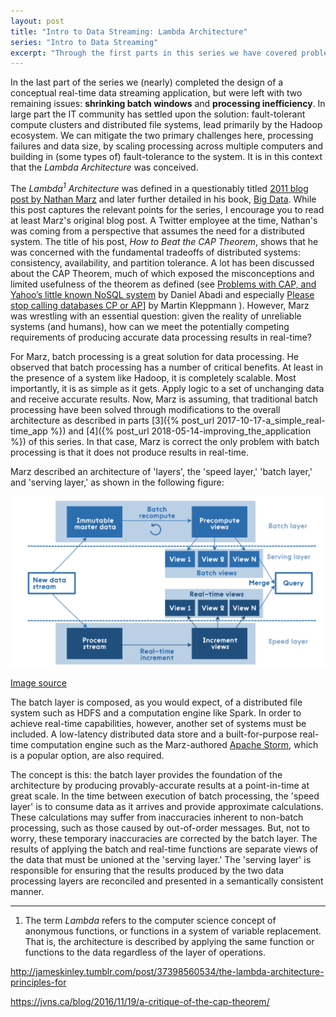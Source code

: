 ```yaml
---
layout: post
title: "Intro to Data Streaming: Lambda Architecture"
series: "Intro to Data Streaming"
excerpt: "Through the first parts in this series we have covered problems with batch ETL processes and conceptually designed a real-time data processing system. In this post the series shifts to looking at reference architectures that have been successfully used to implement real-time data streaming solutions. The first of these is known as the _Lambda Architecture_. The next part of the series will cover the _Kappa Architecture_."
---
```


<!--
TODO
Add twitter links for Kleppman and Abadi
-->

In the last part of the series we (nearly) completed the design of a conceptual real-time data streaming application, but were left with two remaining issues: **shrinking batch windows** and **processing inefficiency**. In large part the IT community has settled upon the solution: fault-tolerant compute clusters and distributed file systems, lead primarily by the Hadoop ecosystem. We can mitigate the two primary challenges here, processing failures and data size, by scaling processing across multiple computers and building in (some types of) fault-tolerance to the system. It is in this context that the _Lambda Architecture_ was conceived. 

The _Lambda<sup>1</sup> Architecture_ was defined in a questionably titled [2011 blog post by Nathan Marz](http://nathanmarz.com/blog/how-to-beat-the-cap-theorem.html) and later further detailed in his book, [Big Data](https://www.manning.com/books/big-data). While this post captures the relevant points for the series, I encourage you to read at least Marz's original blog post. A Twitter employee at the time, Nathan's was coming from a perspective that assumes the need for a distributed system. The title of his post, _How to Beat the CAP Theorem_, shows that he was concerned with the fundamental tradeoffs of distributed systems: consistency, availability, and partition tolerance. A lot has been discussed about the CAP Theorem, much of which exposed the misconceptions and limited usefulness of the theorem as defined (see [Problems with CAP, and Yahoo’s little known NoSQL system](http://dbmsmusings.blogspot.com/2010/04/problems-with-cap-and-yahoos-little.html) by Daniel Abadi and especially [Please stop calling databases CP or AP](https://martin.kleppmann.com/2015/05/11/please-stop-calling-databases-cp-or-ap.html)] by Martin Kleppmann ). However, Marz was wrestling with an essential question: given the reality of unreliable systems (and humans), how can we meet the potentially competing requirements of producing accurate data processing results in real-time?

For Marz, batch processing is a great solution for data processing. He observed that batch processing has a number of critical benefits. At least in the presence of a system like Hadoop, it is completely scalable. Most importantly, it is as simple as it gets. Apply logic to a set of unchanging data and receive accurate results. Now, Marz is assuming, that traditional batch processing have been solved through modifications to the overall architecture as described in parts [3]({% post_url 2017-10-17-a_simple_real-time_app %}) and [4]({% post_url 2018-05-14-improving_the_application %}) of this series. In that case, Marz is correct the only problem with batch processing is that it does not produce results in real-time. 

Marz described an architecture of 'layers', the 'speed layer,' 'batch layer,' and 'serving layer,' as shown in the following figure: 

<p><center><img src="/assets/images/lambda.png" alt="Lambda Architecture"></center></p>

[Image source](https://dzone.com/articles/lambda-architecture-with-apache-spark)

The batch layer is composed, as you would expect, of a distributed file system such as HDFS and a computation engine like Spark. In order to achieve real-time capabilities, however, another set of systems must be included. A low-latency distributed data store and a built-for-purpose real-time computation engine such as the Marz-authored [Apache Storm](http://storm.apache.org/), which is a popular option, are also required. 

The concept is this: the batch layer provides the foundation of the architecture by producing provably-accurate results at a point-in-time at great scale. In the time between execution of batch processing, the 'speed layer' is to consume data as it arrives and provide approximate calculations. These calculations may suffer from inaccuracies inherent to non-batch processing, such as those caused by out-of-order messages. But, not to worry, these temporary inaccuracies are corrected by the batch layer. The results of applying the batch and real-time functions are separate views of the data that must be unioned at the 'serving layer.' The 'serving layer' is responsible for ensuring that the results produced by the two data processing layers are reconciled and presented in a semantically consistent manner. 

----
1. The term _Lambda_ refers to the computer science concept of anonymous functions, or functions in a system of variable replacement. That is, the architecture is described by applying the same function or functions to the data regardless of the layer of operations. 





http://jameskinley.tumblr.com/post/37398560534/the-lambda-architecture-principles-for

https://jvns.ca/blog/2016/11/19/a-critique-of-the-cap-theorem/